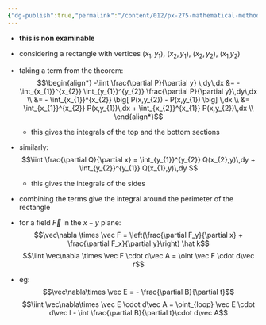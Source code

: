 ```yaml
---
{"dg-publish":true,"permalink":"/content/012/px-275-mathematical-methods/d-vector-integration/d3-green-s-theorem/px-275-d3b-proof-of-green-s-theorem/","noteIcon":"1","created":"2024-11-25T10:50:32.000+00:00","updated":"2024-11-26T10:05:44.009+00:00"}
---
```


- **this is non examinable**
- considering a rectangle with vertices $(x_{1}, y_{1})$, $(x_{2},y_{1})$, $(x_{2},y_{2})$, $(x_{1,}y_{2})$
- taking a term from the theorem: 
$$\begin{align*}
	-\iint \frac{\partial P}{\partial y} \,dy\,dx &= - \int_{x_{1}}^{x_{2}} \int_{y_{1}}^{y_{2}}  \frac{\partial P}{\partial y}\,dy\,dx \\
	&= - \int_{x_{1}}^{x_{2}} \big[ P(x,y_{2}) - P(x,y_{1}) \big] \,dx \\
	&= \int_{x_{1}}^{x_{2}} P(x,y_{1})\,dx + \int_{x_{2}}^{x_{1}} P(x,y_{2})\,dx \\
\end{align*}$$
	- this gives the integrals of the top and the bottom sections
- similarly: 
$$\iint \frac{\partial Q}{\partial x} = \int_{y_{1}}^{y_{2}} Q(x_{2},y)\,dy + \int_{y_{2}}^{y_{1}} Q(x_{1},y)\,dy $$
	- this gives the integrals of the sides
- combining the terms give the integral around the perimeter of the rectangle

- for a field $\vec F$ in the $x-y$ plane: 
$$\vec\nabla \times \vec F = \left(\frac{\partial F_y}{\partial x} + \frac{\partial F_x}{\partial y}\right) \hat k$$
$$\iint \vec\nabla \times \vec F \cdot d\vec A = \oint \vec F \cdot d\vec r$$
- eg: 
$$\vec\nabla\times \vec E = - \frac{\partial B}{\partial t}$$
$$\iint \vec\nabla\times \vec E \cdot d\vec A = \oint_{loop} \vec E \cdot d\vec l - \int \frac{\partial B}{\partial t}\cdot d\vec A$$
